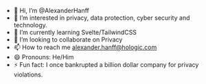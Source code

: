 - 👋 Hi, I’m @AlexanderHanff
- 👀 I’m interested in privacy, data protection, cyber security and technology.
- 🌱 I’m currently learning Svelte/TailwindCSS
- 💞️ I’m looking to collaborate on Privacy
- 📫 How to reach me alexander.hanff@hologic.com
- 😄 Pronouns: He/Him
- ⚡ Fun fact: I once bankrupted a billion dollar company for privacy violations.

<!---
AlexanderHanff/AlexanderHanff is a ✨ special ✨ repository because its `README.md` (this file) appears on your GitHub profile.
You can click the Preview link to take a look at your changes.
--->
